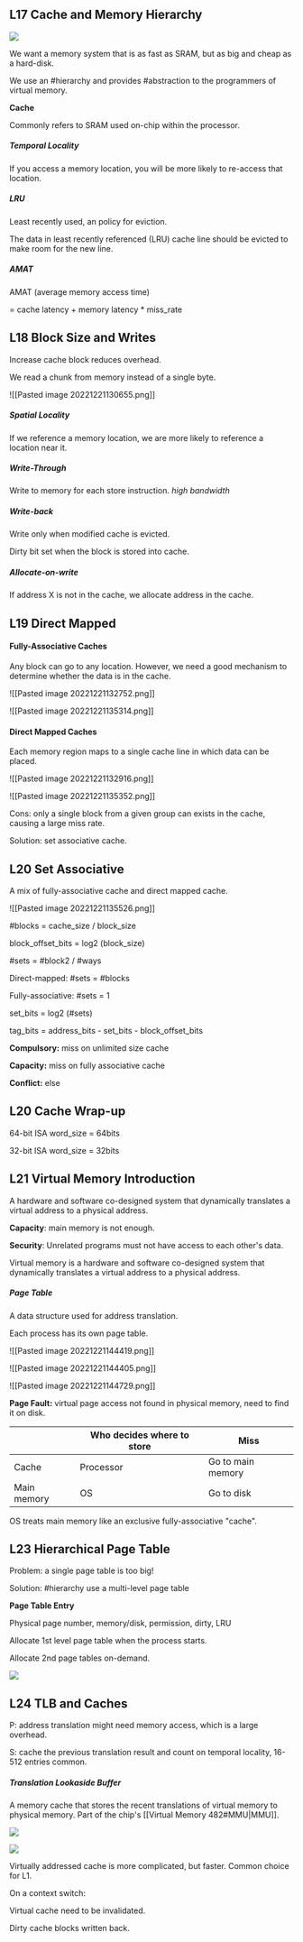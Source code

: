 ## L17 Cache and Memory Hierarchy

![](./attachments/image-20211211211413479.png)

We want a memory system that is as fast as SRAM, but as big and cheap as a hard-disk.

We use an #hierarchy and provides #abstraction to the programmers of virtual memory.

**Cache**

Commonly refers to SRAM used on-chip within the processor.

##### Temporal Locality

If you access a memory location, you will be more likely to re-access that location.

##### LRU

Least recently used, an policy for eviction.

The data in least recently referenced (LRU) cache line should be evicted to make room for the new line.

##### AMAT

AMAT (average memory access time) 

= cache latency + memory latency * miss_rate



## L18 Block Size and Writes

Increase cache block reduces overhead.

We read a chunk from memory instead of a single byte.

![[Pasted image 20221221130655.png]]

##### Spatial Locality

If we reference a memory location, we are more likely to reference a location near it.

##### Write-Through

Write to memory for each store instruction. *high bandwidth*

##### Write-back

Write only when modified cache is evicted.

Dirty bit set when the block is stored into cache.

##### Allocate-on-write

If address X is not in the cache, we allocate address in the cache.



## L19 Direct Mapped

#### Fully-Associative Caches

Any block can go to any location. However, we need a good mechanism to determine whether the data is in the cache.

![[Pasted image 20221221132752.png]]

![[Pasted image 20221221135314.png]]

#### Direct Mapped Caches

Each memory region maps to a single cache line in which data can be placed.

![[Pasted image 20221221132916.png]]

![[Pasted image 20221221135352.png]]

Cons: only a single block from a given group can exists in the cache, causing a large miss rate.

Solution: set associative cache.



## L20 Set Associative

A mix of fully-associative cache and direct mapped cache.

![[Pasted image 20221221135526.png]]

\#blocks = cache_size / block_size

block_offset_bits = log2 (block_size)

\#sets = \#block2 / \#ways

Direct-mapped: \#sets = \#blocks

Fully-associative: \#sets = 1

set_bits = log2 (#sets)

tag_bits = address_bits - set_bits - block_offset_bits

**Compulsory:** miss on unlimited size cache

**Capacity:** miss on fully associative cache

**Conflict:** else



## L20 Cache Wrap-up

64-bit ISA word_size = 64bits

32-bit ISA word_size = 32bits



## L21 Virtual Memory Introduction

A hardware and software co-designed system that dynamically translates a virtual address to a physical address.

**Capacity**: main memory is not enough.

**Security**: Unrelated programs must not have access to each other's data.

Virtual memory is a hardware and software co-designed system that dynamically translates a virtual address to a physical address.

##### Page Table

A data structure used for address translation.

Each process has its own page table.

![[Pasted image 20221221144419.png]]

![[Pasted image 20221221144405.png]]

![[Pasted image 20221221144729.png]]

**Page Fault:** virtual page access not found in physical memory, need to find it on disk.

|             | Who decides where to store | Miss              |
| ----------- | -------------------------- | ----------------- |
| Cache       | Processor                  | Go to main memory |
| Main memory | OS                         | Go to disk        | 

OS treats main memory like an exclusive fully-associative "cache".



## L23 Hierarchical Page Table

Problem: a single page table is too big!

Solution: #hierarchy use a multi-level page table

**Page Table Entry**

Physical page number, memory/disk, permission,  dirty, LRU

Allocate 1st level page table when the process starts.

Allocate 2nd page tables on-demand.

![](./attachments/image-20211211233602710.png)



## L24 TLB and Caches

P: address translation might need memory access, which is a large overhead.

S: cache the previous translation result and count on temporal locality, 16-512 entries common.

##### Translation Lookaside Buffer

A memory cache that stores the recent translations of virtual memory to physical memory. Part of the chip's [[Virtual Memory 482#MMU|MMU]].

![](./attachments/image-20211211234944168.png)

![](./attachments/image-20211211235432567.png)

Virtually addressed cache is more complicated, but faster. Common choice for L1.

On a context switch:

Virtual cache need to be invalidated.

Dirty cache blocks written back.
